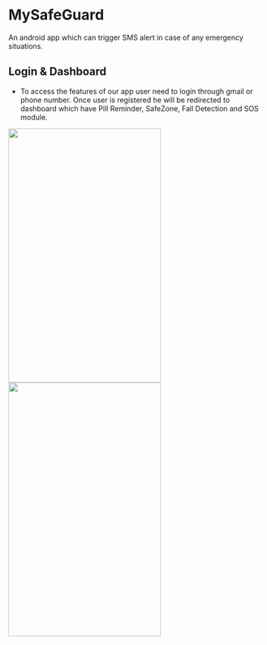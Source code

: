 # MySafeGuard
An android app which can trigger SMS alert in case of any emergency situations.

## Login & Dashboard

- To access the features of our app user need to login through gmail or phone number. Once user is registered he will be redirected to dashboard which have Pill Reminder, SafeZone, Fall Detection and SOS module.

<img src="gifs/login.gif" width="300" height="500"> 

<img src="gifs/safezone.gif" width="300" height="500">

